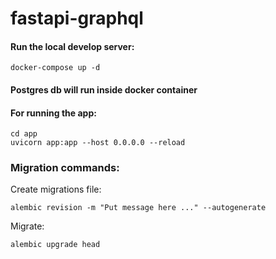 # fastapi-graphql

#### Run the local develop server:

    docker-compose up -d 
  
[//]: # (##### Server will bind 8021 port. You can get access to server by browser [http://localhost:8021]&#40;http://localhost:8021&#41;)

[//]: # (##### URL of graphql: [http://localhost:8021/graphql]&#40;http://localhost:8021/graphql&#41;)

[//]: # (##### URL of Pg admin: [http://localhost:5050]&#40;http://localhost:5050&#41;)


#### Postgres db will run inside docker container
#### For running the app:
```
cd app
uvicorn app:app --host 0.0.0.0 --reload
```

### Migration commands:
Create migrations file:
```
alembic revision -m "Put message here ..." --autogenerate
```

Migrate:
```
alembic upgrade head
```